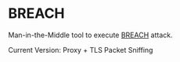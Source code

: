 BREACH
=====================

Man-in-the-Middle tool to execute [BREACH](breachattack.com) attack.

Current Version: Proxy + TLS Packet Sniffing
